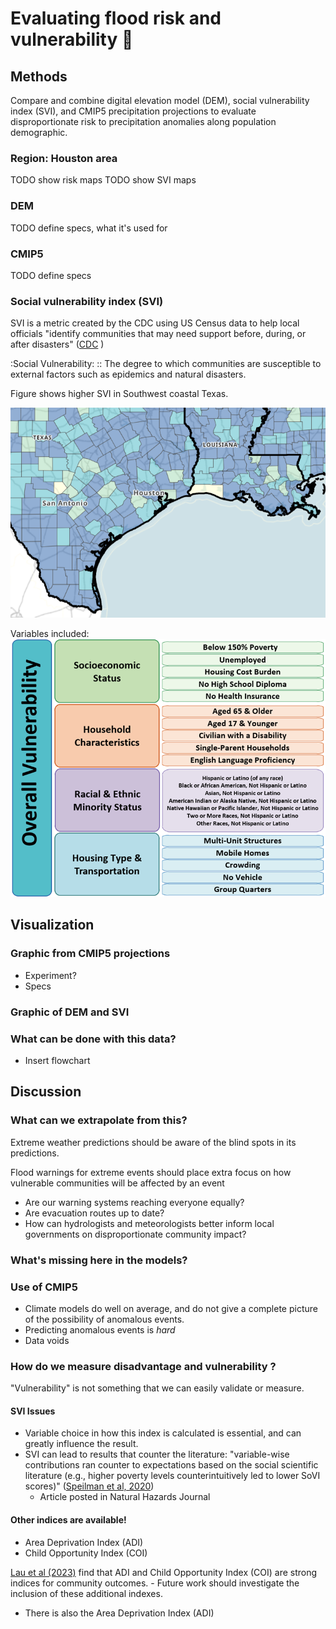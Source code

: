# Evaluating flood risk and vulnerability 🌊


## Methods
Compare and combine digital elevation model (DEM), social vulnerability index (SVI), and CMIP5 precipitation projections to evaluate disproportionate risk to precipitation anomalies along population demographic.   

### Region: Houston area
 TODO show risk maps
 TODO show SVI maps

### DEM
TODO define specs, what it's used for

### CMIP5 
TODO define specs

### Social vulnerability index (SVI) 
SVI is a metric created by the CDC using US Census data to help local officials "identify communities that may need support before, during, or after disasters" ([CDC](https://www.atsdr.cdc.gov/placeandhealth/svi/index.html) )

:Social Vulnerability:
:: The degree to which communities are susceptible to external factors such as epidemics and natural disasters. 


Figure shows higher SVI in Southwest coastal Texas. 

![alt text](/markdown_figs/SVI_texas.png)

Variables included:
![alt text](/markdown_figs/SVI%20variables.png)

## Visualization 

### Graphic from CMIP5 projections

- Experiment? 
- Specs


### Graphic of DEM and SVI


### What can be done with this data? 

- Insert flowchart 


## Discussion 

### What can we extrapolate from this? 
Extreme weather predictions should be aware of the blind spots in its predictions. 

Flood warnings for extreme events should place extra focus on how vulnerable communities will be affected by an event
 - Are our warning systems reaching everyone equally? 
 - Are evacuation routes up to date? 
 - How can hydrologists and meteorologists better inform local governments on disproportionate community impact?  

### What's missing here in the models? 

### Use of CMIP5 
- Climate models do well on average, and do not give a complete picture of the possibility of anomalous events.
- Predicting anomalous events is _hard_
- Data voids

### How do we measure disadvantage and vulnerability ?

"Vulnerability" is not something that we can easily validate or measure. 

#### SVI Issues
- Variable choice in how this index is calculated is essential, and can greatly influence the result.
- SVI can lead to results that counter the literature: 
 "variable-wise contributions ran counter to expectations based on the social scientific literature (e.g., higher poverty levels counterintuitively led to lower SoVI scores)" ([Speilman et al, 2020](https://link.springer.com/article/10.1007/s11069-019-03820-z#Sec11))
  - Article posted in Natural Hazards Journal 

#### Other indices are available!  
- Area Deprivation Index (ADI)
- Child Opportunity Index (COI)

 [Lau et al (2023)](https://www.sciencedirect.com/science/article/abs/pii/S1353829223000345) find that ADI and Child Opportunity Index (COI) are strong indices for community outcomes. 
    - Future work should investigate the inclusion of these additional indexes. 
- There is also the Area Deprivation Index (ADI)

